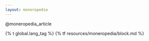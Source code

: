 ```yaml
---
layout: moneropedia
---
```


@moneropedia_article

{% t global.lang_tag %}
{% tf resources/moneropedia/block.md %}
